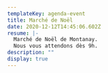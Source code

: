 ```yaml
---
templateKey: agenda-event
title: Marché de Noël
date: 2020-12-12T14:45:06.602Z
resume: |-
  Marché de Noël de Montanay.
  Nous vous attendons dès 9h.
description: ""
display: true
---
```

